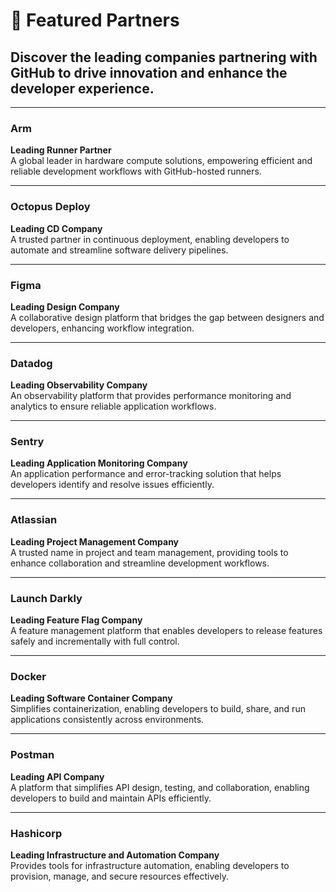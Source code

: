 # 🌟 Featured Partners

## Discover the leading companies partnering with GitHub to drive innovation and enhance the developer experience.

---

### Arm
**Leading Runner Partner**  
A global leader in hardware compute solutions, empowering efficient and reliable development workflows with GitHub-hosted runners.

---

### Octopus Deploy
**Leading CD Company**  
A trusted partner in continuous deployment, enabling developers to automate and streamline software delivery pipelines.

---

### Figma
**Leading Design Company**  
A collaborative design platform that bridges the gap between designers and developers, enhancing workflow integration.

---

### Datadog
**Leading Observability Company**  
An observability platform that provides performance monitoring and analytics to ensure reliable application workflows.

---

### Sentry
**Leading Application Monitoring Company**  
An application performance and error-tracking solution that helps developers identify and resolve issues efficiently.

---

### Atlassian
**Leading Project Management Company**  
A trusted name in project and team management, providing tools to enhance collaboration and streamline development workflows.

---

### Launch Darkly
**Leading Feature Flag Company**  
A feature management platform that enables developers to release features safely and incrementally with full control.

---

### Docker
**Leading Software Container Company**  
Simplifies containerization, enabling developers to build, share, and run applications consistently across environments.

---

### Postman
**Leading API Company**  
A platform that simplifies API design, testing, and collaboration, enabling developers to build and maintain APIs efficiently.

---

### Hashicorp
**Leading Infrastructure and Automation Company**  
Provides tools for infrastructure automation, enabling developers to provision, manage, and secure resources effectively.

